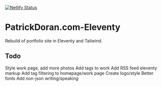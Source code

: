 [![Netlify Status](https://api.netlify.com/api/v1/badges/c9c12381-e1d7-460b-95b9-4bd39c2c8fcf/deploy-status)](https://app.netlify.com/sites/patrickdoran/deploys)

# PatrickDoran.com-Eleventy
Rebuild of portfolio site in Eleventy and Tailwind.

## Todo
Style work page, add more photos
Add tags to work
Add RSS feed eleventy markup
Add tag filtering to homepage/work page
Create logo/style
Better fonts
Add non-json writing/speaking
